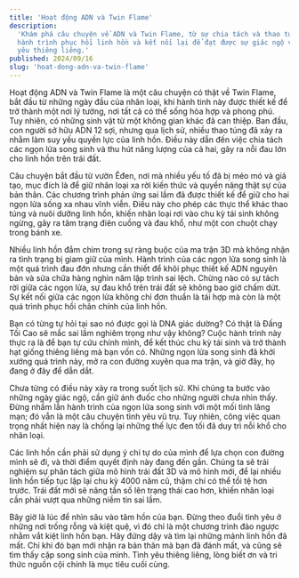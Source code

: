 ```yaml
---
title: 'Hoạt động ADN và Twin Flame'
description:
  'Khám phá câu chuyện về ADN và Twin Flame, từ sự chia tách và thao túng đến
  hành trình phục hồi linh hồn và kết nối lại để đạt được sự giác ngộ và tình
  yêu thiêng liêng.'
published: 2024/09/16
slug: 'hoat-dong-adn-va-twin-flame'
---
```


Hoạt động ADN và Twin Flame là một câu chuyện có thật về Twin Flame, bắt đầu từ
những ngày đầu của nhân loại, khi hành tinh này được thiết kế để trở thành một
nơi lý tưởng, nơi tất cả có thể sống hòa hợp và phong phú. Tuy nhiên, có những
sinh vật từ một không gian khác đã can thiệp. Ban đầu, con người sở hữu ADN 12
sợi, nhưng qua lịch sử, nhiều thao túng đã xảy ra nhằm làm suy yếu quyền lực của
linh hồn. Điều này dẫn đến việc chia tách các ngọn lửa song sinh và thu hút năng
lượng của cả hai, gây ra nỗi đau lớn cho linh hồn trên trái đất.

Câu chuyện bắt đầu từ vườn Êđen, nơi mà nhiều yếu tố đã bị méo mó và giả tạo,
mục đích là để giữ nhân loại xa rời kiến thức và quyền năng thật sự của bản
thân. Các chương trình phản ứng sai lầm đã được thiết kế để giữ cho hai ngọn lửa
sống xa nhau vĩnh viễn. Điều này cho phép các thực thể khác thao túng và nuôi
dưỡng linh hồn, khiến nhân loại rơi vào chu kỳ tái sinh không ngừng, gây ra tâm
trạng điên cuồng và đau khổ, như một con chuột chạy trong bánh xe.

Nhiều linh hồn đắm chìm trong sự ràng buộc của ma trận 3D mà không nhận ra tình
trạng bị giam giữ của mình. Hành trình của các ngọn lửa song sinh là một quá
trình đau đớn nhưng cần thiết để khôi phục thiết kế ADN nguyên bản và sửa chữa
hàng nghìn năm lập trình sai lệch. Chừng nào có sự tách rời giữa các ngọn lửa,
sự đau khổ trên trái đất sẽ không bao giờ chấm dứt. Sự kết nối giữa các ngọn lửa
không chỉ đơn thuần là tái hợp mà còn là một quá trình phục hồi chân chính của
linh hồn.

Bạn có từng tự hỏi tại sao nó được gọi là DNA giác dường? Có thật là Đấng Tối
Cao sẽ mắc sai lầm nghiêm trọng như vậy không? Cuộc hành trình này thực ra là để
bạn tự cứu chính mình, để kết thúc chu kỳ tái sinh và trở thành hạt giống thiêng
liêng mà bạn vốn có. Những ngọn lửa song sinh đã khởi xướng quá trình này, mở ra
con đường xuyên qua ma trận, và giờ đây, họ đang ở đây để dẫn dắt.

Chưa từng có điều này xảy ra trong suốt lịch sử. Khi chúng ta bước vào những
ngày giác ngộ, cần giữ ánh đuốc cho những người chưa nhìn thấy. Đừng nhầm lẫn
hành trình của ngọn lửa song sinh với một mối tình lãng mạn; đó vẫn là một câu
chuyện tình yêu vũ trụ. Tuy nhiên, công việc quan trọng nhất hiện nay là chống
lại những thế lực đen tối đã duy trì nỗi khổ cho nhân loại.

Các linh hồn cần phải sử dụng ý chí tự do của mình để lựa chọn con đường mình sẽ
đi, và thời điểm quyết định này đang đến gần. Chúng ta sẽ trải nghiệm sự phân
tách giữa mô hình trái đất 3D và mô hình mới, để lại nhiều linh hồn tiếp tục lặp
lại chu kỳ 4000 năm cũ, thậm chí có thể tồi tệ hơn trước. Trái đất mới sẽ nâng
tần số lên trạng thái cao hơn, khiến nhân loại cần phải vượt qua những niềm tin
sai lầm.

Bây giờ là lúc để nhìn sâu vào tâm hồn của bạn. Đừng theo đuổi tình yêu ở những
nơi trống rỗng và kiệt quệ, vì đó chỉ là một chương trình đảo ngược nhằm vắt
kiệt linh hồn bạn. Hãy đứng dậy và tìm lại những mảnh linh hồn đã mất. Chỉ khi
đó bạn mới nhận ra bản thân mà bạn đã đánh mất, và cũng sẽ tìm thấy cặp song
sinh của mình. Tình yêu thiêng liêng, lòng biết ơn và tri thức nguồn cội chính
là mục tiêu cuối cùng.
